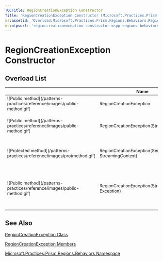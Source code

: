 ```yaml
---
TOCTitle: RegionCreationException Constructor
Title: 'RegionCreationException Constructor (Microsoft.Practices.Prism.Regions.Behaviors)'
ms:assetid: 'Overload:Microsoft.Practices.Prism.Regions.Behaviors.RegionCreationException.\#ctor'
ms:mtpsurl: 'regioncreationexception-constructor-mspp-regions-behaviors.md'
---
```



# RegionCreationException Constructor

## Overload List


<table>

<thead>
<tr class="header">
<th> </th>
<th>Name</th>
<th>Description</th>
</tr>
</thead>
<tbody>
<tr class="odd">
<td>![Public method](/patterns-practices/reference/images/public-method.gif)</td>
<td>RegionCreationException</td>
<td><div class="summary">
Initializes a new instance of the <a href="/patterns-practices/reference/regioncreationexception-class-mspp-regions-behaviors
">RegionCreationException</a>
</div></td>
</tr>
<tr class="even">
<td>![Public method](/patterns-practices/reference/images/public-method.gif)</td>
<td>RegionCreationException(String)</td>
<td><div class="summary">
Initializes a new instance of the <a href="/patterns-practices/reference/regioncreationexception-class-mspp-regions-behaviors
">RegionCreationException</a> class with a specified error message.
</div></td>
</tr>
<tr class="odd">
<td>![Protected method](/patterns-practices/reference/images/protmethod.gif)</td>
<td>RegionCreationException(SerializationInfo, StreamingContext)</td>
<td><div class="summary">
Initializes a new instance of the <a href="/patterns-practices/reference/regioncreationexception-class-mspp-regions-behaviors">RegionCreationException</a> class with serialized data.
</div></td>
</tr>
<tr class="even">
<td>![Public method](/patterns-practices/reference/images/public-method.gif)</td>
<td>RegionCreationException(String, Exception)</td>
<td><div class="summary">
Initializes a new instance of the <a href="/patterns-practices/reference/regioncreationexception-class-mspp-regions-behaviors">RegionCreationException</a> class with a specified error message and a reference to the inner exception that is the cause of this exception.
</div></td>
</tr>
</tbody>
</table>

## See Also

[RegionCreationException Class](/patterns-practices/reference/regioncreationexception-class-mspp-regions-behaviors)

[RegionCreationException Members](/patterns-practices/reference/regioncreationexception-members-mspp-regions-behaviors)

[Microsoft.Practices.Prism.Regions.Behaviors Namespace](/patterns-practices/reference/mspp-regions-behaviors-namespace)
